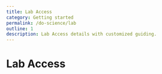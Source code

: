 ```yaml
---
title: Lab Access
category: Getting started
permalink: /do-science/lab
outline: 1
description: Lab Access details with customized guiding.
---
```


# Lab Access

<LabAccess />
